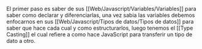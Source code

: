 El primer paso es saber de sus [[Web/Javascript/Variables/Variables]] para saber como declarar y diferenciarlas, una vez sabia las variables debemos enfocarnos en sus [[Web/Javascript/Tipos de datos/Tipos de datos]] para saber que hace cada cual y como estructurarlos, luego tenemos el [[Type Casting]] el cual refiere a como hace JavaScript para transferir un tipo de dato a otro.